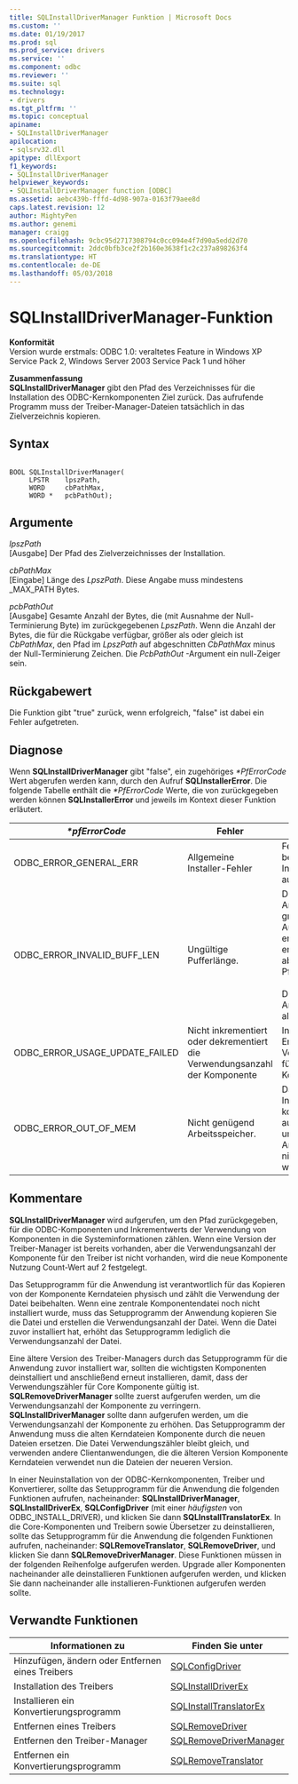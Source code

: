 ```yaml
---
title: SQLInstallDriverManager Funktion | Microsoft Docs
ms.custom: ''
ms.date: 01/19/2017
ms.prod: sql
ms.prod_service: drivers
ms.service: ''
ms.component: odbc
ms.reviewer: ''
ms.suite: sql
ms.technology:
- drivers
ms.tgt_pltfrm: ''
ms.topic: conceptual
apiname:
- SQLInstallDriverManager
apilocation:
- sqlsrv32.dll
apitype: dllExport
f1_keywords:
- SQLInstallDriverManager
helpviewer_keywords:
- SQLInstallDriverManager function [ODBC]
ms.assetid: aebc439b-fffd-4d98-907a-0163f79aee8d
caps.latest.revision: 12
author: MightyPen
ms.author: genemi
manager: craigg
ms.openlocfilehash: 9cbc95d2717308794c0cc094e4f7d90a5edd2d70
ms.sourcegitcommit: 2ddc0bfb3ce2f2b160e3638f1c2c237a898263f4
ms.translationtype: HT
ms.contentlocale: de-DE
ms.lasthandoff: 05/03/2018
---
```

# <a name="sqlinstalldrivermanager-function"></a>SQLInstallDriverManager-Funktion
**Konformität**  
 Version wurde erstmals: ODBC 1.0: veraltetes Feature in Windows XP Service Pack 2, Windows Server 2003 Service Pack 1 und höher  
  
 **Zusammenfassung**  
 **SQLInstallDriverManager** gibt den Pfad des Verzeichnisses für die Installation des ODBC-Kernkomponenten Ziel zurück. Das aufrufende Programm muss der Treiber-Manager-Dateien tatsächlich in das Zielverzeichnis kopieren.  
  
## <a name="syntax"></a>Syntax  
  
```  
  
BOOL SQLInstallDriverManager(  
     LPSTR    lpszPath,  
     WORD     cbPathMax,  
     WORD *   pcbPathOut);  
```  
  
## <a name="arguments"></a>Argumente  
 *lpszPath*  
 [Ausgabe] Der Pfad des Zielverzeichnisses der Installation.  
  
 *cbPathMax*  
 [Eingabe] Länge des *LpszPath*. Diese Angabe muss mindestens _MAX_PATH Bytes.  
  
 *pcbPathOut*  
 [Ausgabe] Gesamte Anzahl der Bytes, die (mit Ausnahme der Null-Terminierung Byte) im zurückgegebenen *LpszPath*. Wenn die Anzahl der Bytes, die für die Rückgabe verfügbar, größer als oder gleich ist *CbPathMax*, den Pfad im *LpszPath* auf abgeschnitten *CbPathMax* minus der Null-Terminierung Zeichen. Die *PcbPathOut* -Argument ein null-Zeiger sein.  
  
## <a name="returns"></a>Rückgabewert  
 Die Funktion gibt "true" zurück, wenn erfolgreich, "false" ist dabei ein Fehler aufgetreten.  
  
## <a name="diagnostics"></a>Diagnose  
 Wenn **SQLInstallDriverManager** gibt "false", ein zugehöriges  *\*PfErrorCode* Wert abgerufen werden kann, durch den Aufruf **SQLInstallerError**. Die folgende Tabelle enthält die  *\*PfErrorCode* Werte, die von zurückgegeben werden können **SQLInstallerError** und jeweils im Kontext dieser Funktion erläutert.  
  
|*\*pfErrorCode*|Fehler|Description|  
|---------------------|-----------|-----------------|  
|ODBC_ERROR_GENERAL_ERR|Allgemeine Installer-Fehler|Fehler für die kein bestimmtes Installationsfehler aufgetreten.|  
|ODBC_ERROR_INVALID_BUFF_LEN|Ungültige Pufferlänge.|Die *LpszPath* Argument war nicht groß genug für den Ausgabepfad enthalten. Der Puffer enthält den abgeschnittenen Pfad.<br /><br /> Die *CbPathMax* Arguments ist kleiner als _MAX_PATH.|  
|ODBC_ERROR_USAGE_UPDATE_FAILED|Nicht inkrementiert oder dekrementiert die Verwendungsanzahl der Komponente|Installerfehler beim Erhöhen der Verwendungszähler für ODBC Core Komponente.|  
|ODBC_ERROR_OUT_OF_MEM|Nicht genügend Arbeitsspeicher.|Das Installationsprogramm konnte die Funktion aufgrund unzureichenden Arbeitsspeichers nicht ausgeführt werden.|  
  
## <a name="comments"></a>Kommentare  
 **SQLInstallDriverManager** wird aufgerufen, um den Pfad zurückgegeben, für die ODBC-Komponenten und Inkrementwerts der Verwendung von Komponenten in die Systeminformationen zählen. Wenn eine Version der Treiber-Manager ist bereits vorhanden, aber die Verwendungsanzahl der Komponente für den Treiber ist nicht vorhanden, wird die neue Komponente Nutzung Count-Wert auf 2 festgelegt.  
  
 Das Setupprogramm für die Anwendung ist verantwortlich für das Kopieren von der Komponente Kerndateien physisch und zählt die Verwendung der Datei beibehalten. Wenn eine zentrale Komponentendatei noch nicht installiert wurde, muss das Setupprogramm der Anwendung kopieren Sie die Datei und erstellen die Verwendungsanzahl der Datei. Wenn die Datei zuvor installiert hat, erhöht das Setupprogramm lediglich die Verwendungsanzahl der Datei.  
  
 Eine ältere Version des Treiber-Managers durch das Setupprogramm für die Anwendung zuvor installiert war, sollten die wichtigsten Komponenten deinstalliert und anschließend erneut installieren, damit, dass der Verwendungszähler für Core Komponente gültig ist. **SQLRemoveDriverManager** sollte zuerst aufgerufen werden, um die Verwendungsanzahl der Komponente zu verringern. **SQLInstallDriverManager** sollte dann aufgerufen werden, um die Verwendungsanzahl der Komponente zu erhöhen. Das Setupprogramm der Anwendung muss die alten Kerndateien Komponente durch die neuen Dateien ersetzen. Die Datei Verwendungszähler bleibt gleich, und verwenden andere Clientanwendungen, die die älteren Version Komponente Kerndateien verwendet nun die Dateien der neueren Version.  
  
 In einer Neuinstallation von der ODBC-Kernkomponenten, Treiber und Konvertierer, sollte das Setupprogramm für die Anwendung die folgenden Funktionen aufrufen, nacheinander: **SQLInstallDriverManager**, **SQLInstallDriverEx**, **SQLConfigDriver** (mit einer *häufigsten* von ODBC_INSTALL_DRIVER), und klicken Sie dann **SQLInstallTranslatorEx**. In die Core-Komponenten und Treibern sowie Übersetzer zu deinstallieren, sollte das Setupprogramm für die Anwendung die folgenden Funktionen aufrufen, nacheinander: **SQLRemoveTranslator**, **SQLRemoveDriver**, und klicken Sie dann **SQLRemoveDriverManager**. Diese Funktionen müssen in der folgenden Reihenfolge aufgerufen werden. Upgrade aller Komponenten nacheinander alle deinstallieren Funktionen aufgerufen werden, und klicken Sie dann nacheinander alle installieren-Funktionen aufgerufen werden sollte.  
  
## <a name="related-functions"></a>Verwandte Funktionen  
  
|Informationen zu|Finden Sie unter|  
|---------------------------|---------|  
|Hinzufügen, ändern oder Entfernen eines Treibers|[SQLConfigDriver](../../../odbc/reference/syntax/sqlconfigdriver-function.md)|  
|Installation des Treibers|[SQLInstallDriverEx](../../../odbc/reference/syntax/sqlinstalldriverex-function.md)|  
|Installieren ein Konvertierungsprogramm|[SQLInstallTranslatorEx](../../../odbc/reference/syntax/sqlinstalltranslatorex-function.md)|  
|Entfernen eines Treibers|[SQLRemoveDriver](../../../odbc/reference/syntax/sqlremovedriver-function.md)|  
|Entfernen den Treiber-Manager|[SQLRemoveDriverManager](../../../odbc/reference/syntax/sqlremovedrivermanager-function.md)|  
|Entfernen ein Konvertierungsprogramm|[SQLRemoveTranslator](../../../odbc/reference/syntax/sqlremovetranslator-function.md)|
